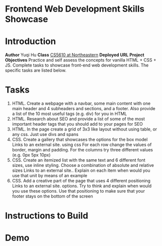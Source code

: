 # Frontend Web Development Skills Showcase
# Introduction
**Author** Yuqi Hu
**Class** [CS5610 at Northeastern](https://johnguerra.co/classes/webDevelopment_fall_2023/)
**Deployed URL**
**Project Objectives**
Practice and self assess the concepts for vanilla HTML + CSS + JS. Complete tasks to showcase front-end web development skills. The specific tasks are listed below.

# Tasks
1. HTML. Create a webpage with a navbar, some main content with one main header and 4 subheaders and sections, and a footer. Also provide a list of the 10 most useful tags (e.g. div) for you in HTML
2. HTML. Research about SEO and provide a list of some of the most important header tags that you should add to your pages for SEO
3. HTML. In the page create a grid of 3x3 like layout without using table, or any css. Just use divs and spans
4. CSS. Create a gallery that showcases the options for the box model
Links to an external site. using css  For each row change the values of border, margin and padding. For the columns try three different values (e.g. 0px 5px 10px)
5. CSS. Create an itemized list with the same text and 6 different font sizes, use inline styling. Choose a combination of absolute and relative sizes
Links to an external site.. Explain on each item when would you use that unit by means of an example
6. CSS. Add a creative part of the page that uses 4 different positioning
Links to an external site. options. Try to think and explain when would you use these options. Use that positioning to make sure that your footer stays on the bottom of the screen

# Instructions to Build

# Demo
